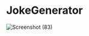 ﻿# JokeGenerator
![Screenshot (83)](https://github.com/arunthe01/JokeGenerator/assets/83764669/1d2ee79d-1375-4ffc-8734-3e95bb640839)
